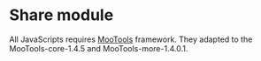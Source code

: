 Share module
============

All JavaScripts requires [MooTools](http://mootools.net/) framework. They adapted to the MooTools-core-1.4.5 and MooTools-more-1.4.0.1.
